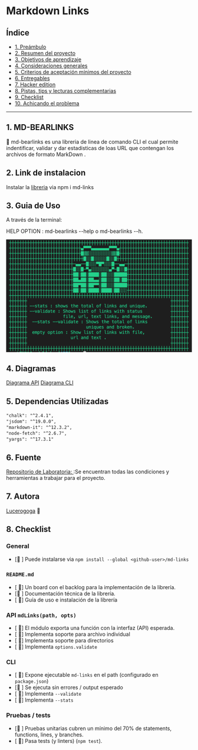 # Markdown Links

## Índice

* [1. Preámbulo](#1-preámbulo)
* [2. Resumen del proyecto](#2-resumen-del-proyecto)
* [3. Objetivos de aprendizaje](#3-objetivos-de-aprendizaje)
* [4. Consideraciones generales](#4-consideraciones-generales)
* [5. Criterios de aceptación mínimos del proyecto](#5-criterios-de-aceptación-mínimos-del-proyecto)
* [6. Entregables](#6-entregables)
* [7. Hacker edition](#7-hacker-edition)
* [8. Pistas, tips y lecturas complementarias](#8-pistas-tips-y-lecturas-complementarias)
* [9. Checklist](#9-checklist)
* [10. Achicando el problema](#10-achicando-el-problema)

***

## 1. MD-BEARLINKS

:bear: md-bearlinks es una libreria de linea de comando CLI el cual permite indentificar, validar y dar estadisticas
de loas URL que contengan los archivos de formato MarkDown .

## 2. Link de instalacion

Instalar la [libreria](https://www.npmjs.com/~lucerogoga) via npm i md-links

## 3. Guia de Uso
A través de la terminal:

HELP OPTION : md-bearlinks --help o md-bearlinks --h.


<img src="https://github.com/lucerogoga/LIM016-md-links/blob/main/images/help.png" title ="help" width="800">


## 4. Diagramas

[Diagrama API](https://www.npmjs.com/~lucerogoga)
[Diagrama CLI](https://www.npmjs.com/~lucerogoga)

## 5. Dependencias Utilizadas
   
    "chalk": "^2.4.1",
    "jsdom": "^19.0.0",
    "markdown-it": "^12.3.2",
    "node-fetch": "^2.6.7",
    "yargs": "^17.3.1"

## 6. Fuente

[Repositorio de Laboratoria: ](https://github.com/Laboratoria/LIM016-md-links) :Se encuentran todas las condiciones y herramientas a trabajar para el proyecto.

## 7. Autora

[Lucerogoga](https://github.com/lucerogoga) :bear:

## 8. Checklist

### General

* [:bear: ] Puede instalarse via `npm install --global <github-user>/md-links`

### `README.md`

* [ :bear:] Un board con el backlog para la implementación de la librería.
* [:bear: ] Documentación técnica de la librería.
* [ :bear:] Guía de uso e instalación de la librería

### API `mdLinks(path, opts)`

* [ :bear:] El módulo exporta una función con la interfaz (API) esperada.
* [ :bear:] Implementa soporte para archivo individual
* [ :bear:] Implementa soporte para directorios
* [ :bear:] Implementa `options.validate`

### CLI

* [ :bear:] Expone ejecutable `md-links` en el path (configurado en `package.json`)
* [:bear: ] Se ejecuta sin errores / output esperado
* [ :bear:] Implementa `--validate`
* [ :bear:] Implementa `--stats`

### Pruebas / tests

* [:bear: ] Pruebas unitarias cubren un mínimo del 70% de statements, functions,
  lines, y branches.
* [ :bear:] Pasa tests (y linters) (`npm test`).